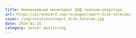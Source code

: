 ```yaml
---
title: Неинвазивный мониторинг ЦОД телеком-оператора
url: https://wirenboard.com/ru/pages/smart-dcim-telecom/
cover: /img/solutions/smart_dcim_telecom.jpg
date: 2024-01-16
category: server_monitoring
---
```

